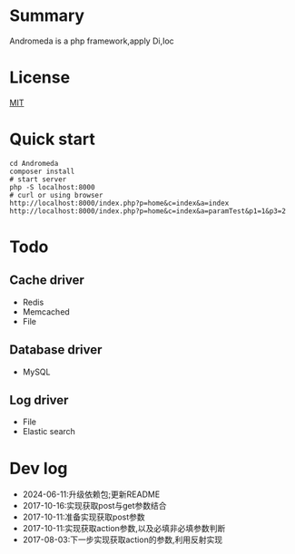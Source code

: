 # Summary 

Andromeda is a php framework,apply Di,Ioc

# License
[MIT](LICENSE)

# Quick start

```shell
cd Andromeda
composer install
# start server
php -S localhost:8000
# curl or using browser
http://localhost:8000/index.php?p=home&c=index&a=index
http://localhost:8000/index.php?p=home&c=index&a=paramTest&p1=1&p3=2
```


# Todo

## Cache driver
- Redis
- Memcached
- File 

## Database driver
- MySQL

## Log driver
- File
- Elastic search


# Dev log
- 2024-06-11:升级依赖包;更新README
- 2017-10-16:实现获取post与get参数结合
- 2017-10-11:准备实现获取post参数
- 2017-10-11:实现获取action参数,以及必填非必填参数判断
- 2017-08-03:下一步实现获取action的参数,利用反射实现



 

